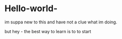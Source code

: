 # Hello-world- 

im suppa new to this and have not a clue what im doing.

but hey - the best way to learn is to to start 

